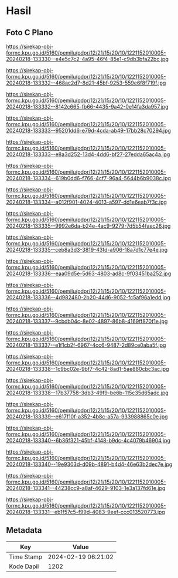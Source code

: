 # Hasil

## Foto C Plano

https://sirekap-obj-formc.kpu.go.id/5160/pemilu/pdpr/12/21/15/20/10/1221152010005-20240218-133330--e4e5c7c2-4a95-46f4-85e1-c9db3bfa22bc.jpg

https://sirekap-obj-formc.kpu.go.id/5160/pemilu/pdpr/12/21/15/20/10/1221152010005-20240218-133332--468ac2d7-8d21-45bf-9253-559e6f8f719f.jpg

https://sirekap-obj-formc.kpu.go.id/5160/pemilu/pdpr/12/21/15/20/10/1221152010005-20240218-133332--8142c665-fb66-4435-9a42-0e14fa3da957.jpg

https://sirekap-obj-formc.kpu.go.id/5160/pemilu/pdpr/12/21/15/20/10/1221152010005-20240218-133333--95201dd6-e79d-4cda-ab49-17bb28c70294.jpg

https://sirekap-obj-formc.kpu.go.id/5160/pemilu/pdpr/12/21/15/20/10/1221152010005-20240218-133333--e8a3d252-13d4-4dd6-bf27-27edda65ac4a.jpg

https://sirekap-obj-formc.kpu.go.id/5160/pemilu/pdpr/12/21/15/20/10/1221152010005-20240218-133334--619b0dd6-f766-4cf7-96a4-5644b6b9038c.jpg

https://sirekap-obj-formc.kpu.go.id/5160/pemilu/pdpr/12/21/15/20/10/1221152010005-20240218-133334--a012f901-4024-4013-a597-dd1e6eab7f3c.jpg

https://sirekap-obj-formc.kpu.go.id/5160/pemilu/pdpr/12/21/15/20/10/1221152010005-20240218-133335--9992e6da-b24e-4ac9-9279-7d5b54faec26.jpg

https://sirekap-obj-formc.kpu.go.id/5160/pemilu/pdpr/12/21/15/20/10/1221152010005-20240218-133335--ceb8a3d3-3819-43fd-a906-18a7d1c77e4e.jpg

https://sirekap-obj-formc.kpu.go.id/5160/pemilu/pdpr/12/21/15/20/10/1221152010005-20240218-133336--eaa09d5e-5d63-4803-ad8c-9f03451ba252.jpg

https://sirekap-obj-formc.kpu.go.id/5160/pemilu/pdpr/12/21/15/20/10/1221152010005-20240218-133336--4d982480-2b20-44d6-9052-fc5af96a1edd.jpg

https://sirekap-obj-formc.kpu.go.id/5160/pemilu/pdpr/12/21/15/20/10/1221152010005-20240218-133337--9cbdb04c-8e02-4897-86b8-4169ff870f1e.jpg

https://sirekap-obj-formc.kpu.go.id/5160/pemilu/pdpr/12/21/15/20/10/1221152010005-20240218-133337--e1f1cb2f-6967-4cc6-9487-2d89ce0aba5f.jpg

https://sirekap-obj-formc.kpu.go.id/5160/pemilu/pdpr/12/21/15/20/10/1221152010005-20240218-133338--1c9bc02e-9bf7-4c42-8ad1-5ae880cbc3ac.jpg

https://sirekap-obj-formc.kpu.go.id/5160/pemilu/pdpr/12/21/15/20/10/1221152010005-20240218-133338--17b37758-3db3-49f9-be6b-115c35d65adc.jpg

https://sirekap-obj-formc.kpu.go.id/5160/pemilu/pdpr/12/21/15/20/10/1221152010005-20240218-133339--e617f10f-a352-4b8c-a57a-933988865c0e.jpg

https://sirekap-obj-formc.kpu.go.id/5160/pemilu/pdpr/12/21/15/20/10/1221152010005-20240218-133340--6b36f321-45bf-4148-b9dc-4c4079b46904.jpg

https://sirekap-obj-formc.kpu.go.id/5160/pemilu/pdpr/12/21/15/20/10/1221152010005-20240218-133340--19e9303d-d09b-4891-b4d4-46e63b2dec7e.jpg

https://sirekap-obj-formc.kpu.go.id/5160/pemilu/pdpr/12/21/15/20/10/1221152010005-20240218-133341--44238cc9-a8af-4629-9103-1e3a137fd61e.jpg

https://sirekap-obj-formc.kpu.go.id/5160/pemilu/pdpr/12/21/15/20/10/1221152010005-20240218-133331--eb1f57c5-f99d-4083-9eef-ccc013520773.jpg


## Metadata

| Key        | Value               |
| ---------- | ------------------- |
| Time Stamp | 2024-02-19 06:21:02 |
| Kode Dapil | 1202                |



